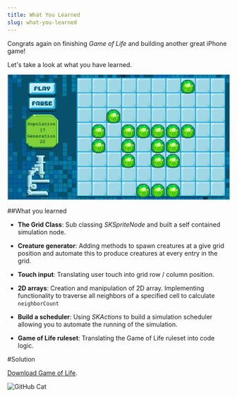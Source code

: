 ```yaml
---
title: What You Learned
slug: what-you-learned
---
```



Congrats again on finishing *Game of Life* and building another great iPhone game!

Let's take a look at what you have learned.

![The game](../cover.png)

##What you learned

- **The Grid Class**: Sub classing *SKSpriteNode* and built a self contained simulation node.

- **Creature generator**: Adding methods to spawn creatures at a give grid position and automate this to produce creatures at every entry in the grid.

- **Touch input**: Translating user touch into grid row / column position.

- **2D arrays**: Creation and manipulation of 2D array. Implementing functionality to traverse all neighbors of a specified cell to calculate `neighborCount`

- **Build a scheduler**: Using *SKActions* to build a simulation scheduler allowing you to automate the running of the simulation.

- **Game of Life ruleset**: Translating the Game of Life ruleset into code logic.

#Solution

[Download Game of Life](https://github.com/MakeSchool-Tutorials/Game-Of-Life-SpriteKit-Swift-Solution).

![GitHub Cat](https://static.makegameswith.us/gamernews_images/TVZ2mTmQpl/labtocat.png)
